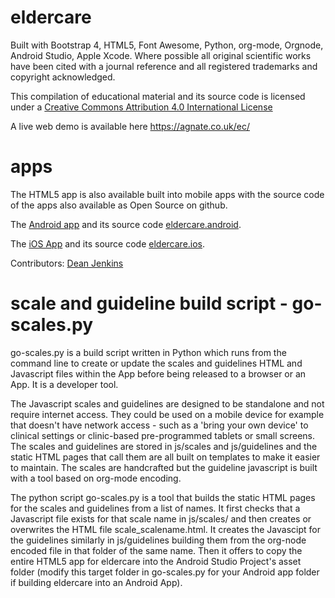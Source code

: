 # eldercare

Built with Bootstrap 4, HTML5, Font Awesome, Python, org-mode, Orgnode, Android Studio, Apple Xcode. Where possible all original scientific works have been cited with a journal reference and all registered trademarks and copyright acknowledged.

This compilation of educational material and its source code is licensed under a <a rel="license" href="http://creativecommons.org/licenses/by/4.0/">Creative Commons Attribution 4.0 International License</a>

A live web demo is available here <a href="https://agnate.co.uk/ec/">https://agnate.co.uk/ec/</a>

# apps

The HTML5 app is also available built into mobile apps with the source code of the apps also available as Open Source on github.

The <a href="https://play.google.com/store/apps/details?id=uk.co.agnate.eldercare">Android app</a> and its source code <a href="https://github.com/rdjenkins/eldercare.android">eldercare.android</a>.

The <a href="https://itunes.apple.com/us/app/eldercare/id1299533427">iOS App</a> and its source code <a href="https://github.com/rdjenkins/eldercare.ios">eldercare.ios</a>.

Contributors:
<a href="https://about.me/deanjenkins">Dean Jenkins</a>

# scale and guideline build script - go-scales.py

go-scales.py is a build script written in Python which runs from the command line to create or update the scales and guidelines HTML and Javascript files within the App before being released to a browser or an App. It is a developer tool.

The Javascript scales and guidelines are designed to be standalone and not require internet access. They could be used on a mobile device for example that doesn't have network access - such as a 'bring your own device' to clinical settings or clinic-based pre-programmed tablets or small screens. The scales and guidelines are stored in js/scales and js/guidelines and the static HTML pages that call them are all built on templates to make it easier to maintain. The scales are handcrafted but the guideline javascript is built with a tool based on org-mode encoding.

The python script go-scales.py is a tool that builds the static HTML pages for the scales and guidelines from a list of names. It first checks that a Javascript file exists for that scale name in js/scales/ and then creates or overwrites the HTML file scale_scalename.html. It creates the Javascipt for the guidelines similarly in js/guidelines building them from the org-node encoded file in that folder of the same name. Then it offers to copy the entire HTML5 app for eldercare into the Android Studio Project's asset folder (modify this target folder in go-scales.py for your Android app folder if building eldercare into an Android App).
